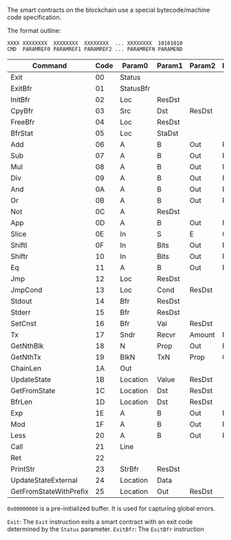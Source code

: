 The smart contracts on the blockchain use a special bytecode/machine code specification.

The format outline:

```bytecode
XXXX XXXXXXXX  XXXXXXXX  XXXXXXXX  ... XXXXXXXX  10101010
CMD  PARAMREF0 PARAMREF1 PARAMREF2 ... PARAMREFN PARAMEND
```

| Command                | Code | Param0    | Param1 | Param2 | Param3 | Param4 |
|------------------------|------|-----------|--------|--------|--------|--------|
| Exit                   | 00   | Status    |
| ExitBfr                | 01   | StatusBfr |
| InitBfr                | 02   | Loc       | ResDst |
| CpyBfr                 | 03   | Src       | Dst    | ResDst |
| FreeBfr                | 04   | Loc       | ResDst |
| BfrStat                | 05   | Loc       | StaDst |
| Add                    | 06   | A         | B      | Out    | ResDst |
| Sub                    | 07   | A         | B      | Out    | ResDst |
| Mul                    | 08   | A         | B      | Out    | ResDst |
| Div                    | 09   | A         | B      | Out    | ResDst |
| And                    | 0A   | A         | B      | Out    | ResDst |
| Or                     | 0B   | A         | B      | Out    | ResDst |
| Not                    | 0C   | A         | ResDst |
| App                    | 0D   | A         | B      | Out    | ResDst |
| Slice                  | 0E   | In        | S      | E      | Out    | ResDst |
| Shiftl                 | 0F   | In        | Bits   | Out    | ResDst |
| Shiftr                 | 10   | In        | Bits   | Out    | ResDst |
| Eq                     | 11   | A         | B      | Out    | ResDst |
| Jmp                    | 12   | Loc       | ResDst |
| JmpCond                | 13   | Loc       | Cond   | ResDst |
| Stdout                 | 14   | Bfr       | ResDst |
| Stderr                 | 15   | Bfr       | ResDst |
| SetCnst                | 16   | Bfr       | Val    | ResDst |
| Tx                     | 17   | Sndr      | Recvr  | Amount | ResDst |
| GetNthBlk              | 18   | N         | Prop   | Out    | ResDst |
| GetNthTx               | 19   | BlkN      | TxN    | Prop   | Out    | ResDst |
| ChainLen               | 1A   | Out       |
| UpdateState            | 1B   | Location  | Value  | ResDst |
| GetFromState           | 1C   | Location  | Dst    | ResDst |
| BfrLen                 | 1D   | Location  | Dst    | ResDst |
| Exp                    | 1E   | A         | B      | Out    | ResDst |
| Mod                    | 1F   | A         | B      | Out    | ResDst |
| Less                   | 20   | A         | B      | Out    | ResDst |
| Call                   | 21   | Line      |
| Ret                    | 22   |
| PrintStr               | 23   | StrBfr    | ResDst |
| UpdateStateExternal    | 24   | Location  | Data   |
| GetFromStateWithPrefix | 25   | Location  | Out    | ResDst |

`0x00000000` is a pre-initialized buffer. It is used for capturing global errors.

`Exit`: The `Exit` instruction exits a smart contract with an exit code determined by the `Status` parameter.
`ExitBfr`: The `ExitBfr` instruction 
